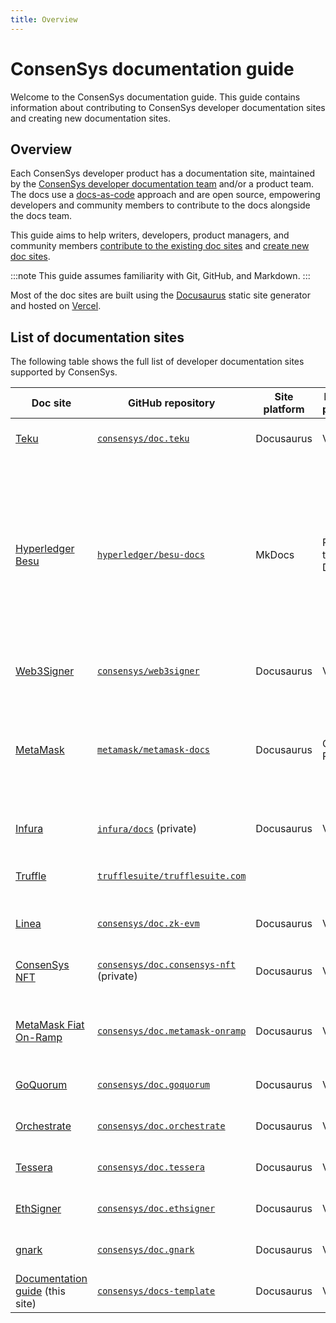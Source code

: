```yaml
---
title: Overview
---
```


# ConsenSys documentation guide

Welcome to the ConsenSys documentation guide.
This guide contains information about contributing to ConsenSys developer documentation sites and
creating new documentation sites.

## Overview

Each ConsenSys developer product has a documentation site, maintained by the [ConsenSys developer
documentation team](https://consensyssoftware.atlassian.net/wiki/spaces/PEG/pages/398159216798/Documentation+Pliny)
and/or a product team.
The docs use a [docs-as-code](https://www.writethedocs.org/guide/docs-as-code/) approach and are
open source, empowering developers and community members to contribute to the docs alongside the
docs team.

This guide aims to help writers, developers, product managers, and community members [contribute to
the existing doc sites](contribute) and [create new doc sites](create).

:::note
This guide assumes familiarity with Git, GitHub, and Markdown.
:::

Most of the doc sites are built using the [Docusaurus](https://docusaurus.io/) static site generator
and hosted on [Vercel](https://vercel.com/).

## List of documentation sites

The following table shows the full list of developer documentation sites supported by ConsenSys.

| Doc site                                                                | GitHub repository                                                                         | Site platform | Hosting platform | Description                                                                                                                                                                                                                  |
|-------------------------------------------------------------------------|-------------------------------------------------------------------------------------------|---------------|------------------|------------------------------------------------------------------------------------------------------------------------------------------------------------------------------------------------------------------------------|
| [Teku](https://docs.teku.consensys.net/)                                | [`consensys/doc.teku`](https://github.com/consensys/doc.teku)                             | Docusaurus    | Vercel           | Maintained by the docs team.                                                                                                                                                                                                 |
| [Hyperledger Besu](https://besu.hyperledger.org/en/stable/)             | [`hyperledger/besu-docs`](https://github.com/hyperledger/besu-docs)                       | MkDocs        | Read the Docs    | Maintained by the docs team. Soon to be migrated to Docusaurus and GitHub Pages. This is a Hyperledger project and has its own [Besu docs contribution guidelines](https://wiki.hyperledger.org/display/BESU/Documentation). |
| [Web3Signer](https://docs.web3signer.consensys.net/)                    | [`consensys/web3signer`](https://github.com/ConsenSys/web3signer)                         | Docusaurus    | Vercel           | Maintained by the docs team.                                                                                                                                                                                                 |
| [MetaMask](https://docs.metamask.io/)                                   | [`metamask/metamask-docs`](https://github.com/MetaMask/metamask-docs)                     | Docusaurus    | GitHub Pages     | Maintained by the docs team. This project has additional [MetaMask docs contribution guidelines](https://github.com/MetaMask/metamask-docs/blob/main/CONTRIBUTING.md).                                                       |
| [Infura](https://docs.infura.io/infura/)                                | [`infura/docs`](https://github.com/INFURA/docs) (private)                                 | Docusaurus    | Vercel           | Maintained by the docs team.                                                                                                                                                                                                 |
| [Truffle](https://trufflesuite.com/docs/)                               | [`trufflesuite/trufflesuite.com`](https://github.com/trufflesuite/trufflesuite.com)       |               |                  | Maintained by the Truffle team.                                                                                                                                                                                              |
| [Linea](https://docs.linea.build/)                                      | [`consensys/doc.zk-evm`](https://github.com/consensys/doc.zk-evm)                         | Docusaurus    | Vercel           | Maintained by the Linea team.                                                                                                                                                                                                |
| [ConsenSys NFT](https://docs.consensys-nft.com/)                        | [`consensys/doc.consensys-nft`](https://github.com/ConsenSys/doc.consensys-nft) (private) | Docusaurus    | Vercel           | Maintained by the ConsenSys NFT team.                                                                                                                                                                                        |
| [MetaMask Fiat On-Ramp](https://docs.metamask-onramp.consensys.net/)    | [`consensys/doc.metamask-onramp`](https://github.com/ConsenSys/doc.metamask-onramp/)      | Docusaurus    | Vercel           | Maintained by the MetaMask Fiat On-Ramp team.                                                                                                                                                                                |
| [GoQuorum](https://docs.goquorum.consensys.net/)                        | [`consensys/doc.goquorum`](https://github.com/consensys/doc.goquorum)                     | Docusaurus    | Vercel           | Maintained by the docs team.                                                                                                                                                                                                 |
| [Orchestrate](https://docs.orchestrate.consensys.net/)                  | [`consensys/doc.orchestrate`](https://github.com/ConsenSys/doc.orchestrate)               | Docusaurus    | Vercel           | Maintained by the docs team.                                                                                                                                                                                                 |
| [Tessera](https://docs.tessera.consensys.net/)                          | [`consensys/doc.tessera`](https://github.com/ConsenSys/doc.tessera)                       | Docusaurus    | Vercel           | Maintained by the docs team.                                                                                                                                                                                                 |
| [EthSigner](https://docs.ethsigner.consensys.net/)                      | [`consensys/doc.ethsigner`](https://github.com/ConsenSys/doc.ethsigner)                   | Docusaurus    | Vercel           | Maintained by the docs team.                                                                                                                                                                                                 |
| [gnark](https://docs.gnark.consensys.net/)                              | [`consensys/doc.gnark`](https://github.com/ConsenSys/doc.gnark)                           | Docusaurus    | Vercel           | Maintained by the docs team.                                                                                                                                                                                                 |
| [Documentation guide](https://docs-template.consensys.net/) (this site) | [`consensys/docs-template`](https://github.com/ConsenSys/docs-template)                   | Docusaurus    | Vercel           | Maintained by the docs team.                                                                                                                                                                                                 |
